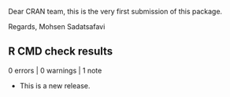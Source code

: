 Dear CRAN team, this is the very first submission of this package. 

Regards,
Mohsen Sadatsafavi 


## R CMD check results

0 errors | 0 warnings | 1 note

* This is a new release.


